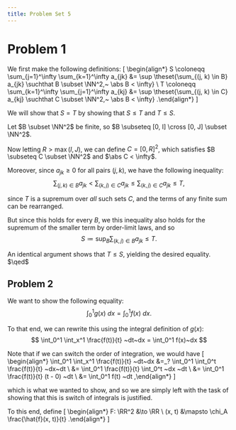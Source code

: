 ```yaml
---
title: Problem Set 5
---
```


# Problem 1

We first make the following definitions:
\[
\begin{align*}
S \coloneqq \sum_{j=1}^\infty \sum_{k=1}^\infty a_{jk} &= \sup \theset{\sum_{(j, k) \in B} a_{jk} \suchthat B \subset \NN^2,~ \abs B < \infty} \\
T \coloneqq \sum_{k=1}^\infty \sum_{j=1}^\infty a_{kj} &= \sup \theset{\sum_{(j, k) \in C} a_{kj} \suchthat C \subset \NN^2,~ \abs B < \infty}
.\end{align*}
\]

We will show that $S=T$ by showing that $S\leq T$ and $T \leq S$.

Let $B \subset \NN^2$ be finite, so $B \subseteq [0, I] \cross [0, J] \subset \NN^2$. 

Now letting $R > \max(I, J)$, we can define $C = [0, R]^2$, which satisfies $B \subseteq C \subset \NN^2$ and $\abs C < \infty$.

Moreover, since $a_{jk} \geq 0$ for all pairs $(j, k)$, we have the following inequality:
$$
\sum_{(j, k) \in B} a_{jk} <
\sum_{(k, j) \in C} a_{jk} \leq 
\sum_{(k, j) \in C} a_{jk} \leq 
T,
$$

since $T$ is a supremum over *all* such sets $C$, and the terms of any finite sum can be rearranged. 

But since this holds for every $B$, we this inequality also holds for the supremum of the smaller term by order-limit laws, and so
$$
S \coloneqq \sup_B \sum_{(k, j) \in B} a_{jk} \leq
T.
$$

An identical argument shows that $T \leq S$, yielding the desired equality. $\qed$

## Problem 2

We want to show the following equality:
$$
\int_0^1 g(x)~dx = \int_0^1 f(x)~dx
.$$

To that end, we can rewrite this using the integral definition of $g(x)$:
$$
\int_0^1 \int_x^1 \frac{f(t)}{t} ~dt~dx = \int_0^1 f(x)~dx
$$

Note that if we can switch the order of integration, we would have 
\[
\begin{align*}
\int_0^1 \int_x^1 \frac{f(t)}{t} ~dt~dx 
&=_?
\int_0^1 \int_0^t \frac{f(t)}{t} ~dx~dt \\
&= \int_0^1 \frac{f(t)}{t} \int_0^t ~dx ~dt \\
&= \int_0^1 \frac{f(t)}{t} (t - 0) ~dt \\
&= \int_0^1 f(t) ~dt
,\end{align*}
\]

which is what we wanted to show, and so we are simply left with the task of showing that this is switch of integrals is justified.

To this end, define
\[
\begin{align*}
F: \RR^2 &\to \RR \\
(x, t) &\mapsto \chi_A \frac{\hat{f}(x, t)}{t}
.\end{align*}
\]
